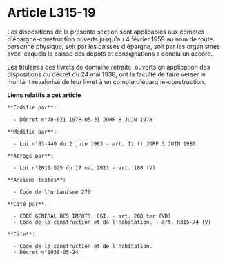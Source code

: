 # Article L315-19

Les dispositions de la présente section sont applicables aux comptes d'épargne-construction ouverts jusqu'au 4 février 1959
au nom de toute personne physique, soit par les caisses d'épargne, soit par les organismes avec lesquels la caisse des dépôts
et consignations a conclu un accord.

Les titulaires des livrets de domaine retraite, ouverts en application des dispositions du décret du 24 mai 1938, ont la
faculté de faire verser le montant revalorisé de leur livret à un compte d'épargne-construction.

**Liens relatifs à cet article**

	**Codifié par**:

	  - Décret n°78-621 1978-05-31 JORF 8 JUIN 1978

	**Modifié par**:

	  - Loi n°83-440 du 2 juin 1983 - art. 11 () JORF 3 JUIN 1983

	**Abrogé par**:

	  - Loi n°2011-525 du 17 mai 2011 - art. 180 (V)

	**Anciens textes**:

	  - Code de l'urbanisme 279

	**Cité par**:

	  - CODE GENERAL DES IMPOTS, CGI. - art. 208 ter (VD)
	  - Code de la construction et de l'habitation. - art. R315-74 (V)

	**Cite**:

	  - Code de la construction et de l'habitation.
	  - Décret n°1938-05-24
